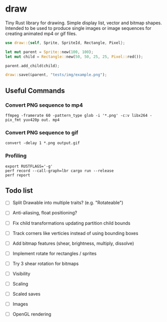 # draw
Tiny Rust library for drawing. Simple display list, vector and bitmap shapes. Intended to be used to produce single images or image sequences for creating animated mp4 or gif files.

```rust
use draw::{self, Sprite, SpriteId, Rectangle, Pixel};

let mut parent = Sprite::new(100, 100);
let mut child = Rectangle::new(50, 50, 25, 25, Pixel::red());

parent.add_child(child);

draw::save(&parent, "tests/img/example.png");
```

## Useful Commands

### Convert PNG sequence to mp4
```
ffmpeg -framerate 60 -pattern_type glob -i '*.png' -c:v libx264 -pix_fmt yuv420p out. mp4
```
### Convert PNG sequence to gif
```
convert -delay 1 *.png output.gif
```
### Profiling
```
export RUSTFLAGS='-g'
perf record --call-graph=lbr cargo run --release
perf report
```

## Todo list
- [ ] Split Drawable into multiple traits? (e.g. "Rotateable")
- [ ] Anti-aliasing, float positioning?
- [ ] Fix child transformations updating partition child bounds
- [ ] Track corners like verticies instead of using bounding boxes
- [ ] Add bitmap features (shear, brightness, multiply, dissolve)
- [ ] Implement rotate for rectangles / sprites
- [ ] Try 3 shear rotation for bitmaps
- [ ] Visibility
- [ ] Scaling
- [ ] Scaled saves
- [ ] Images
- [ ] OpenGL rendering


